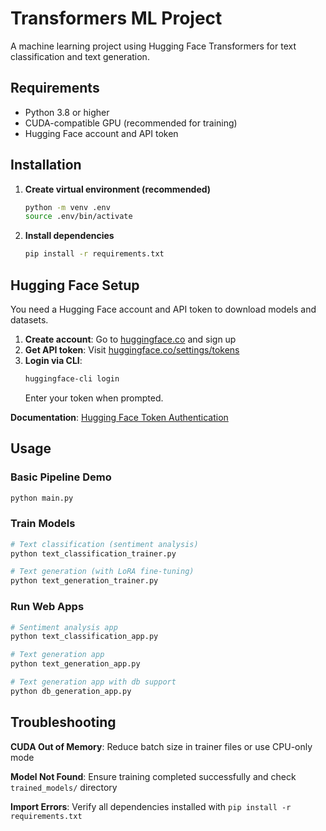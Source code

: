 # Transformers ML Project

A machine learning project using Hugging Face Transformers for text classification and text generation.

## Requirements

- Python 3.8 or higher
- CUDA-compatible GPU (recommended for training)
- Hugging Face account and API token

## Installation

1. **Create virtual environment (recommended)**
   ```bash
   python -m venv .env
   source .env/bin/activate
   ```

2. **Install dependencies**
   ```bash
   pip install -r requirements.txt
   ```

## Hugging Face Setup

You need a Hugging Face account and API token to download models and datasets.

1. **Create account**: Go to [huggingface.co](https://huggingface.co) and sign up
2. **Get API token**: Visit [huggingface.co/settings/tokens](https://huggingface.co/settings/tokens)
3. **Login via CLI**:
   ```bash
   huggingface-cli login
   ```
   Enter your token when prompted.

**Documentation**: [Hugging Face Token Authentication](https://huggingface.co/docs/huggingface_hub/quick-start#authentication)

## Usage

### Basic Pipeline Demo
```bash
python main.py
```

### Train Models
```bash
# Text classification (sentiment analysis)
python text_classification_trainer.py

# Text generation (with LoRA fine-tuning)
python text_generation_trainer.py
```

### Run Web Apps
```bash
# Sentiment analysis app
python text_classification_app.py

# Text generation app
python text_generation_app.py

# Text generation app with db support
python db_generation_app.py
```

## Troubleshooting

**CUDA Out of Memory**: Reduce batch size in trainer files or use CPU-only mode

**Model Not Found**: Ensure training completed successfully and check `trained_models/` directory

**Import Errors**: Verify all dependencies installed with `pip install -r requirements.txt` 